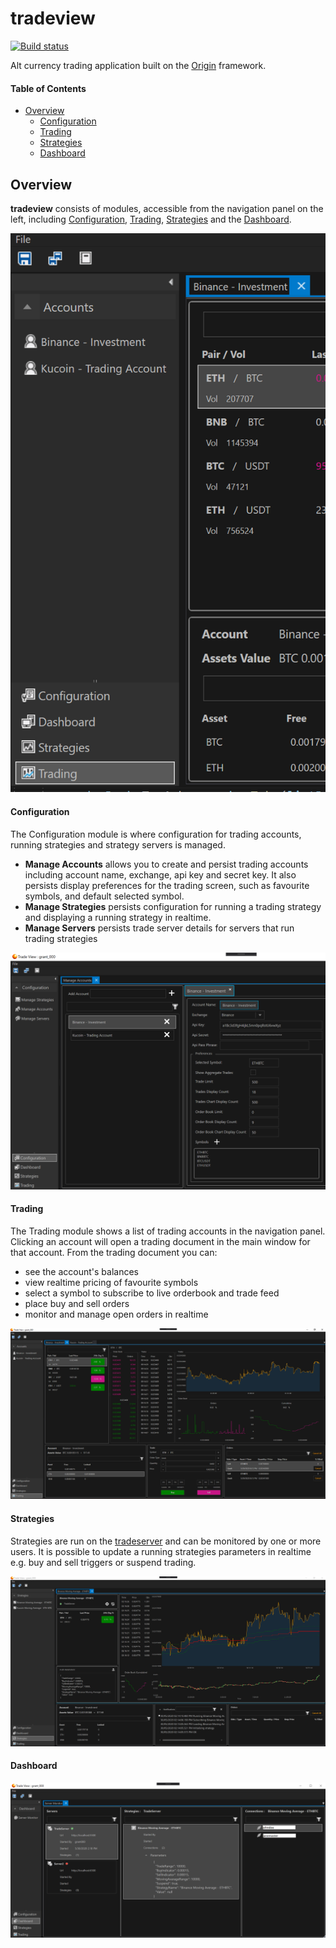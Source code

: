# tradeview

[![Build status](https://ci.appveyor.com/api/projects/status/lsf9kuf5p93wvr0p/branch/master?svg=true)](https://ci.appveyor.com/project/grantcolley/tradeview/branch/master)

Alt currency trading application built on the [Origin](https://github.com/grantcolley/origin) framework.

#### Table of Contents
* [Overview](#overview)
  * [Configuration](#configuration)
  * [Trading](#trading)    
  * [Strategies](#strategies)
  * [Dashboard](#dashboard)

## Overview
**tradeview** consists of modules, accessible from the navigation panel on the left, including [Configuration](#configuration), [Trading](#trading), [Strategies](#strategies) and the [Dashboard](#dashboard).
  
![Alt text](/README-images/navigationpanel.PNG?raw=true "Navigation Panel")

#### Configuration
The Configuration module is where configuration for trading accounts, running strategies and strategy servers is managed.

* **Manage Accounts** allows you to create and persist trading accounts including account name, exchange, api key and secret key. It also persists display preferences for the trading screen, such as favourite symbols, and default selected symbol.
* **Manage Strategies** persists configuration for running a trading strategy and displaying a running strategy in realtime.
* **Manage Servers** persists trade server details for servers that run trading strategies 

![Alt text](/README-images/configuration.PNG?raw=true "Configuration")

#### Trading
The Trading module shows a list of trading accounts in the navigation panel. Clicking an account will open a trading document in the main window for that account. From the trading document you can:
* see the account's balances
* view realtime pricing of favourite symbols
* select a symbol to subscribe to live orderbook and trade feed
* place buy and sell orders
* monitor and manage open orders in realtime 

![Alt text](/README-images/tradeview.PNG?raw=true "Trade View")

#### Strategies
Strategies are run on the [tradeserver](https://github.com/grantcolley/tradeserver) and can be monitored by one or more users. It is possible to update a running strategies parameters in realtime e.g. buy and sell triggers or suspend trading.

![Alt text](/README-images/strategies.PNG?raw=true "Strategies")

#### Dashboard
![Alt text](/README-images/dashboard.PNG?raw=true "Dashboard")

